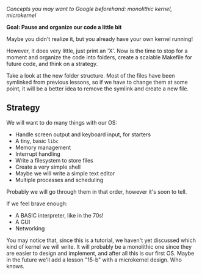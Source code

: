 *Concepts you may want to Google beforehand: monolithic kernel, microkernel*

**Goal: Pause and organize our code a little bit**

Maybe you didn't realize it, but you already have your own kernel
running!

However, it does very little, just print an 'X'. Now is the time to stop for
a moment and organize the code into folders, create a scalable Makefile for future code,
and think on a strategy.

Take a look at the new folder structure. Most of the files have been symlinked
from previous lessons, so if we have to change them at some point, it will be
a better idea to remove the symlink and create a new file.


Strategy
--------

We will want to do many things with our OS:

- Handle screen output and keyboard input, for starters
- A tiny, basic `libc`
- Memory management
- Interrupt handling
- Write a filesystem to store files
- Create a very simple shell
- Maybe we will write a simple text editor
- Multiple processes and scheduling

Probably we will go through them in that order, however it's soon to tell.

If we feel brave enough:

- A BASIC interpreter, like in the 70s!
- A GUI
- Networking


You may notice that, since this is a tutorial, we haven't yet discussed which kind
of kernel we will write. It will probably be a monolithic one since they are easier
to design and implement, and after all this is our first OS. Maybe in the future
we'll add a lesson "15-b" with a microkernel design. Who knows.
